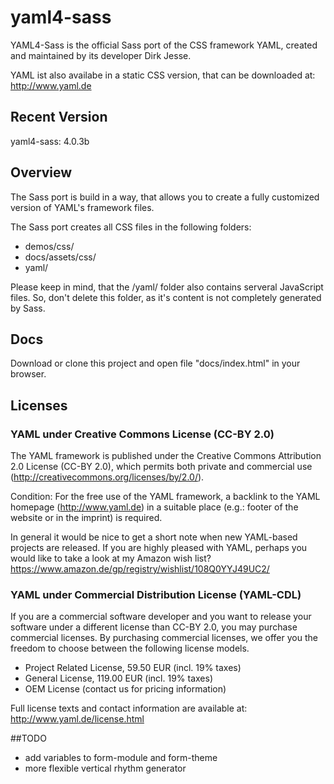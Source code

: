 # yaml4-sass

YAML4-Sass is the official Sass port of the CSS framework YAML, created and maintained by its developer Dirk Jesse.

YAML ist also availabe in a static CSS version, that can be downloaded at: <http://www.yaml.de>

## Recent Version
yaml4-sass: 4.0.3b

## Overview
The Sass port is build in a way, that allows you to create a fully customized version of YAML's framework files.

The Sass port creates all CSS files in the following folders:

* demos/css/
* docs/assets/css/
* yaml/

Please keep in mind, that the /yaml/ folder also contains serveral JavaScript files. So, don't delete this folder, as it's content is not completely generated by Sass.

## Docs
Download or clone this project and open file "docs/index.html" in your browser. 

## Licenses
### YAML under Creative Commons License (CC-BY 2.0)

The YAML framework is published under the Creative Commons Attribution 2.0 License (CC-BY 2.0), which permits
both private and commercial use (<http://creativecommons.org/licenses/by/2.0/>).

Condition: For the free use of the YAML framework, a backlink to the YAML homepage (<http://www.yaml.de>) in a
suitable place (e.g.: footer of the website or in the imprint) is required.

In general it would be nice to get a short note when new YAML-based projects are released. If you are highly
pleased with YAML, perhaps you would like to take a look at my Amazon wish list?
<https://www.amazon.de/gp/registry/wishlist/108Q0YYJ49UC2/>

### YAML under Commercial Distribution License (YAML-CDL)

If you are a commercial software developer and you want to release your software under a different license
than CC-BY 2.0, you may purchase commercial licenses. By purchasing commercial licenses, we offer you the
freedom to choose between the following license models.

- Project Related License, 59.50 EUR (incl. 19% taxes)
- General License, 119.00 EUR (incl. 19% taxes)
- OEM License (contact us for pricing information)

Full license texts and contact information are available at: <http://www.yaml.de/license.html>

##TODO

* add variables to form-module and form-theme
* more flexible vertical rhythm generator
